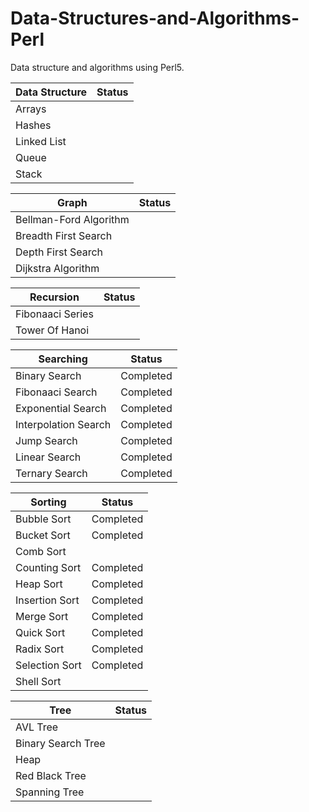 # Data-Structures-and-Algorithms-Perl
Data structure and algorithms using Perl5.

| Data Structure |	Status | 
| -------------- | ------- |
| Arrays |
| Hashes |	
| Linked List |	
| Queue |	
| Stack |	

| Graph | Status |
| ----- | ------ |
| Bellman-Ford Algorithm 	|
| Breadth First Search 	| 
| Depth First Search 	|
| Dijkstra Algorithm 	|

| Recursion | Status |
| --------- | ------ |
| Fibonaaci Series |
| Tower Of Hanoi |

| Searching | Status |
| --------- | ------ |
| Binary Search | Completed |
| Fibonaaci Search | Completed |
| Exponential Search | Completed |
| Interpolation Search | Completed |
| Jump Search | Completed |
| Linear Search | Completed |
| Ternary Search | Completed |

| Sorting | Status |
| ------- | ------ |
| Bubble Sort | Completed |
| Bucket Sort | Completed |
| Comb Sort |
| Counting Sort | Completed |
| Heap Sort | Completed |
| Insertion Sort | Completed |
| Merge Sort | Completed |
| Quick Sort | Completed |
| Radix Sort | Completed |
| Selection Sort | Completed |
| Shell Sort |

| Tree | Status |
| ---- | ------ |
| AVL Tree |
| Binary Search Tree |
| Heap |
| Red Black Tree |
| Spanning Tree |
